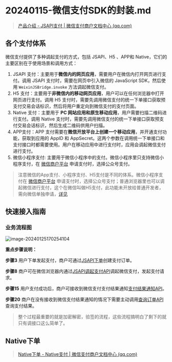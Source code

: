 # 20240115-微信支付SDK的封装.md

> [产品介绍 - JSAPI支付 | 微信支付商户文档中心 (qq.com)](https://pay.weixin.qq.com/docs/merchant/products/jsapi-payment/introduction.html)

## 各个支付体系

微信支付提供了多种调起支付的方式，包括 JSAPI、H5 、APP和 Native，它们的主要区别在于使用场景和调用方式：

1. JSAPI 支付：主要用于**微信内的网页应用**，需要用户在微信内打开网页进行支付。调用 JSAPI 支付时，需要在网页中引入微信的 JavaScript SDK，然后使用 `WeixinJSBridge.invoke` 方法调起微信支付。
2. H5 支付：主要用于**非微信内的移动网页应用**，用户可以在任何浏览器中打开网页进行支付。调用 H5 支付时，需要先调用微信支付的统一下单接口获取预支付交易会话标识，然后将用户重定向到微信支付的支付页面。
3. Native 支付：主要用于 **PC 网站应用和原生移动应用**，用户需要扫描二维码进行支付。调用 Native 支付时，需要先调用微信支付的统一下单接口获取预支付交易会话标识，然后生成二维码供用户扫描。
4. APP支付：APP 支付需要在**微信开放平台上创建一个移动应用**，并开通支付功能，获取到应用的 AppID 和 AppSecret。这两个参数在调用统一下单接口和支付接口时都需要使用。用户在移动应用中进行支付时，应用会调起微信支付进行支付。
5. 微信小程序支付: 主要用于微信小程序中的支付。微信小程序里只支持微信小程序支付，在 [微信商户平台](https://pay.weixin.qq.com/) 申请支付时，选择公众号支付。

> 注意微信的App支付、小程序支付、H5支付是不同的体系。微信小程序支付在 [微信商户平台](https://pay.weixin.qq.com/) 申请支付时，选择公众号支付；普通浏览器里也可以调起微信进行支付，这个在微信叫做H5支付，此功能未开放给普通开发者，需向微信单独申请，[详见](https://pay.weixin.qq.com/wiki/doc/api/H5.php?chapter=15_1)

## 快速接入指南

### 业务流程图

![image-20240125170254104](https://s2.loli.net/2024/01/25/fT5oKacdkbFeuBV.png)

**重点步骤说明：**

**步骤3** 用户下单发起支付，商户可通过[JSAPI下单](https://pay.weixin.qq.com/docs/merchant/apis/jsapi-payment/direct-jsons/jsapi-prepay.html)创建支付订单。

**步骤8** 商户可在微信浏览器内通过[JSAPI调起支付API](https://pay.weixin.qq.com/docs/merchant/apis/jsapi-payment/jsapi-transfer-payment.html)调起微信支付，发起支付请求。

**步骤15** 用户支付成功后，商户可接收到微信支付支付结果通知[支付结果通知API](https://pay.weixin.qq.com/docs/merchant/apis/jsapi-payment/payment-notice.html)。

**步骤20** 商户在没有接收到微信支付结果通知的情况下需要主动调用[查询订单API](https://pay.weixin.qq.com/docs/merchant/apis/jsapi-payment/query-by-wx-trade-no.html)查询支付结果。

> 整个过程最重要的就是加密解密，验签的流程，这些流程搞明白了剩下的就只有调接口这么简单了。

## Native下单

> [Native下单 - Native支付 | 微信支付商户文档中心 (qq.com)](https://pay.weixin.qq.com/docs/merchant/apis/native-payment/direct-jsons/native-prepay.html)